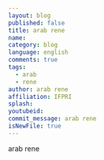 ```yaml
---
layout: blog
published: false
title: arab rene
name: 
category: blog
language: english
comments: true
tags: 
  - arab
  - rene
author: arab rene
affiliation: IFPRI
splash: 
youtubeid: 
commit_message: arab rene
isNewFile: true
---
```

arab rene
